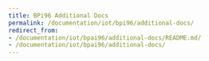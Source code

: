 ```yaml
---
title: BPi96 Additional Docs
permalink: /documentation/iot/bpi96/additional-docs/
redirect_from:
- /documentation/iot/bpai96/additional-docs/README.md/
- /documentation/iot/bpai96/additional-docs/
---
```

